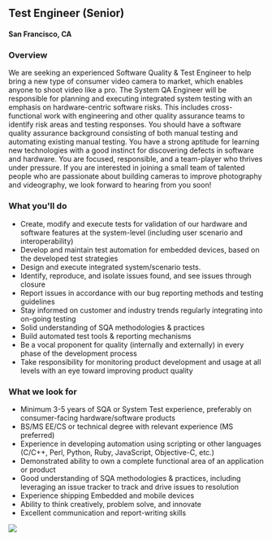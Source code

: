 ## Test Engineer (Senior)
#### San Francisco, CA

### Overview
We are seeking an experienced Software Quality & Test Engineer to help bring a new type of consumer video camera to market, which enables anyone to shoot video like a pro. The System QA Engineer will be responsible for planning and executing integrated system testing with an emphasis on hardware-centric software risks. This includes cross-functional work with engineering and other quality assurance teams to identify risk areas and testing responses.
You should have a software quality assurance background consisting of both manual testing and automating existing manual testing. You have a strong aptitude for learning new technologies with a good instinct for discovering defects in software and hardware. You are focused, responsible, and a team-player who thrives under pressure. If you are interested in joining a small team of talented people who are passionate about building cameras to improve photography and videography, we look forward to hearing from you soon! 

### What you'll do
+ Create, modify and execute tests for validation of our hardware and software features at the system-level (including user scenario and interoperability)
+ Develop and maintain test automation for embedded devices, based on the developed test strategies
+ Design and execute integrated system/scenario tests.
+ Identify, reproduce, and isolate issues found, and see issues through closure
+ Report issues in accordance with our bug reporting methods and testing guidelines
+ Stay informed on customer and industry trends regularly integrating into on-going testing
+ Solid understanding of SQA methodologies & practices
+ Build automated test tools & reporting mechanisms
+ Be a vocal proponent for quality (internally and externally) in every phase of the development process
+ Take responsibility for monitoring product development and usage at all levels with an eye toward improving product quality 

### What we look for
+ Minimum 3-5 years of SQA or System Test experience, preferably on consumer-facing hardware/software products
+ BS/MS EE/CS or technical degree with relevant experience (MS preferred)
+ Experience in developing automation using scripting or other languages (C/C++, Perl, Python, Ruby, JavaScript, Objective-C, etc.)
+ Demonstrated ability to own a complete functional area of an application or product
+ Good understanding of SQA methodologies & practices, including leveraging an issue tracker to track and drive issues to resolution
+ Experience shipping Embedded and mobile devices
+ Ability to think creatively, problem solve, and innovate
+ Excellent communication and report-writing skills


[<img src="https://dabuttonfactory.com/button.png?t=Apply&f=Calibri-Bold&ts=24&tc=fff&tshs=1&tshc=000&hp=20&vp=8&c=5&bgt=gradient&bgc=3d85c6&ebgc=073763">](https://localhost:3000/users/auth/github?job_id=twfnzw50yq-test-engineer-senior/)
